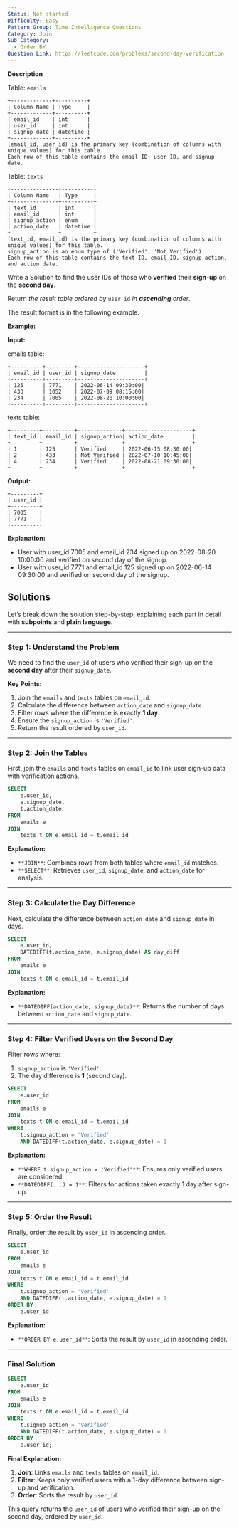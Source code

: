 ```yaml
---
Status: Not started
Difficulty: Easy
Pattern Group: Time Intelligence Questions
Category: Join
Sub Category:
  - Order BY
Question Link: https://leetcode.com/problems/second-day-verification
---
```

**Description**

Table: `emails`

```Plain
+-------------+----------+
| Column Name | Type     |
+-------------+----------+
| email_id    | int      |
| user_id     | int      |
| signup_date | datetime |
+-------------+----------+
(email_id, user_id) is the primary key (combination of columns with unique values) for this table.
Each row of this table contains the email ID, user ID, and signup date.
```

Table: `texts`

```Plain
+---------------+----------+
| Column Name   | Type     |
+---------------+----------+
| text_id       | int      |
| email_id      | int      |
| signup_action | enum     |
| action_date   | datetime |
+---------------+----------+
(text_id, email_id) is the primary key (combination of columns with unique values) for this table.
signup_action is an enum type of ('Verified', 'Not Verified').
Each row of this table contains the text ID, email ID, signup action, and action date.
```

Write a Solution to find the user IDs of those who **verified** their **sign-up** on the **second day**.

Return _the result table ordered by_ `user_id` _in **ascending** order_.

The result format is in the following example.

**Example:**

**Input:**

emails table:

```Plain
+----------+---------+---------------------+
| email_id | user_id | signup_date         |
+----------+---------+---------------------+
| 125      | 7771    | 2022-06-14 09:30:00|
| 433      | 1052    | 2022-07-09 08:15:00|
| 234      | 7005    | 2022-08-20 10:00:00|
+----------+---------+---------------------+
```

texts table:

```Plain
+---------+----------+--------------+---------------------+
| text_id | email_id | signup_action| action_date         |
+---------+----------+--------------+---------------------+
| 1       | 125      | Verified     | 2022-06-15 08:30:00|
| 2       | 433      | Not Verified | 2022-07-10 10:45:00|
| 4       | 234      | Verified     | 2022-08-21 09:30:00|
+---------+----------+--------------+---------------------+
```

**Output:**

```Plain
+---------+
| user_id |
+---------+
| 7005    |
| 7771    |
+---------+
```

**Explanation:**

- User with user_id 7005 and email_id 234 signed up on 2022-08-20 10:00:00 and verified on second day of the signup.
- User with user_id 7771 and email_id 125 signed up on 2022-06-14 09:30:00 and verified on second day of the signup.

## Solutions

Let’s break down the solution step-by-step, explaining each part in detail with **subpoints** and **plain language**.

---

### **Step 1: Understand the Problem**

We need to find the `user_id` of users who verified their sign-up on the **second day** after their `signup_date`.

**Key Points:**

1. Join the `emails` and `texts` tables on `email_id`.
2. Calculate the difference between `action_date` and `signup_date`.
3. Filter rows where the difference is exactly **1 day**.
4. Ensure the `signup_action` is `'Verified'`.
5. Return the result ordered by `user_id`.

---

### **Step 2: Join the Tables**

First, join the `emails` and `texts` tables on `email_id` to link user sign-up data with verification actions.

```SQL
SELECT
    e.user_id,
    e.signup_date,
    t.action_date
FROM
    emails e
JOIN
    texts t ON e.email_id = t.email_id
```

**Explanation:**

- `**JOIN**`: Combines rows from both tables where `email_id` matches.
- `**SELECT**`: Retrieves `user_id`, `signup_date`, and `action_date` for analysis.

---

### **Step 3: Calculate the Day Difference**

Next, calculate the difference between `action_date` and `signup_date` in days.

```SQL
SELECT
    e.user_id,
    DATEDIFF(t.action_date, e.signup_date) AS day_diff
FROM
    emails e
JOIN
    texts t ON e.email_id = t.email_id
```

**Explanation:**

- `**DATEDIFF(action_date, signup_date)**`: Returns the number of days between `action_date` and `signup_date`.

---

### **Step 4: Filter Verified Users on the Second Day**

Filter rows where:

1. `signup_action` is `'Verified'`.
2. The day difference is **1** (second day).

```SQL
SELECT
    e.user_id
FROM
    emails e
JOIN
    texts t ON e.email_id = t.email_id
WHERE
    t.signup_action = 'Verified'
    AND DATEDIFF(t.action_date, e.signup_date) = 1
```

**Explanation:**

- `**WHERE t.signup_action = 'Verified'**`: Ensures only verified users are considered.
- `**DATEDIFF(...) = 1**`: Filters for actions taken exactly 1 day after sign-up.

---

### **Step 5: Order the Result**

Finally, order the result by `user_id` in ascending order.

```SQL
SELECT
    e.user_id
FROM
    emails e
JOIN
    texts t ON e.email_id = t.email_id
WHERE
    t.signup_action = 'Verified'
    AND DATEDIFF(t.action_date, e.signup_date) = 1
ORDER BY
    e.user_id
```

**Explanation:**

- `**ORDER BY e.user_id**`: Sorts the result by `user_id` in ascending order.

---

### **Final Solution**

```SQL
SELECT
    e.user_id
FROM
    emails e
JOIN
    texts t ON e.email_id = t.email_id
WHERE
    t.signup_action = 'Verified'
    AND DATEDIFF(t.action_date, e.signup_date) = 1
ORDER BY
    e.user_id;
```

**Final Explanation:**

1. **Join**: Links `emails` and `texts` tables on `email_id`.
2. **Filter**: Keeps only verified users with a 1-day difference between sign-up and verification.
3. **Order**: Sorts the result by `user_id`.

This query returns the `user_id` of users who verified their sign-up on the second day, ordered by `user_id`.